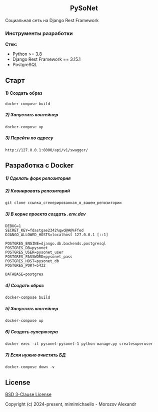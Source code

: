 ﻿<h2 align="center">PySoNet</h2>

Социальная сеть на Django Rest Framework

### Инструменты разработки

**Стек:**
- Python >= 3.8
- Django Rest Framework == 3.15.1
- PostgreSQL


## Старт

#### 1) Создать образ

    docker-compose build

##### 2) Запустить контейнер

    docker-compose up

##### 3) Перейти по адресу

    http://127.0.0.1:8000/api/v1/swagger/

## Разработка с Docker

##### 1) Сделать форк репозитория

##### 2) Клонировать репозиторий

    git clone ссылка_сгенерированная_в_вашем_репозитории

##### 3) В корне проекта создать .env.dev

    DEBUG=1
    SECRET_KEY=fdastgae2342%qwd@#@%Ffed
    DJANGO_ALLOWED_HOSTS=localhost 127.0.0.1 [::1]

    POSTGRES_ENGINE=django.db.backends.postgresql
    POSTGRES_DB=pysonet
    POSTGRES_USER=pysonet_user
    POSTGRES_PASSWORD=pysonet_pass
    POSTGRES_HOST=pysonet_db
    POSTGRES_PORT=5432

    DATABASE=postgres

##### 4) Создать образ

    docker-compose build

##### 5) Запустить контейнер

    docker-compose up

##### 6) Создать суперюзера

    docker exec -it pysonet-pysonet-1 python manage.py createsuperuser

##### 7) Если нужно очистить БД

    docker-compose down -v

## License

[BSD 3-Clause License](https://opensource.org/licenses/BSD-3-Clause)

Copyright (c) 2024-present, mimimichaello - Morozov Alexandr
